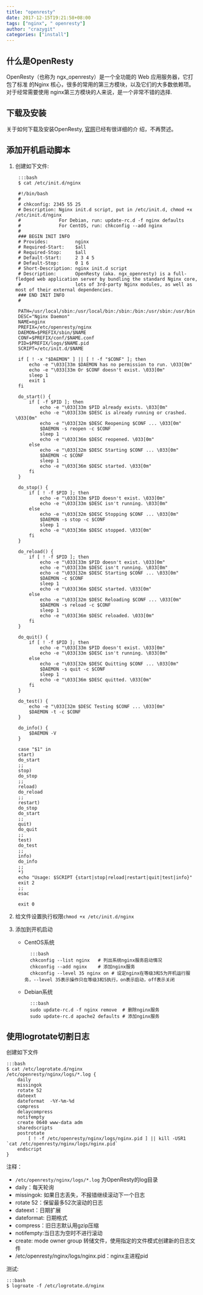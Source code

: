 ```yaml
---
title: "openresty"
date: 2017-12-15T19:21:58+08:00
tags: ["nginx", " openresty"]
author: "crazygit"
categories: ["install"]
---
```


## 什么是OpenResty

OpenResty（也称为 ngx_openresty）是一个全功能的 Web 应用服务器，它打包了标准
的Nginx 核心，很多的常用的第三方模块，以及它们的大多数依赖项。对于经常需要使用
nginx第三方模块的人来说，是一个非常不错的选择.


## 下载及安装

关于如何下载及安装OpenResty, [官网](http://openresty.org/cn/)已经有很详细的介
绍，不再赘述。


## 添加开机启动脚本

1. 创建如下文件:

        :::bash
        $ cat /etc/init.d/nginx

        #!/bin/bash
        #
        # chkconfig: 2345 55 25
        # Description: Nginx init.d script, put in /etc/init.d, chmod +x /etc/init.d/nginx
        #              For Debian, run: update-rc.d -f nginx defaults
        #              For CentOS, run: chkconfig --add nginx
        #
        ### BEGIN INIT INFO
        # Provides:          nginx
        # Required-Start:    $all
        # Required-Stop:     $all
        # Default-Start:     2 3 4 5
        # Default-Stop:      0 1 6
        # Short-Description: nginx init.d script
        # Description:       OpenResty (aka. ngx_openresty) is a full-fledged web application server by bundling the standard Nginx core,
        #                    lots of 3rd-party Nginx modules, as well as most of their external dependencies.
        ### END INIT INFO
        #

        PATH=/usr/local/sbin:/usr/local/bin:/sbin:/bin:/usr/sbin:/usr/bin
        DESC="Nginx Daemon"
        NAME=nginx
        PREFIX=/etc/openresty/nginx
        DAEMON=$PREFIX/sbin/$NAME
        CONF=$PREFIX/conf/$NAME.conf
        PID=$PREFIX/logs/$NAME.pid
        SCRIPT=/etc/init.d/$NAME

        if [ ! -x "$DAEMON" ] || [ ! -f "$CONF" ]; then
            echo -e "\033[33m $DAEMON has no permission to run. \033[0m"
            echo -e "\033[33m Or $CONF doesn't exist. \033[0m"
            sleep 1
            exit 1
        fi

        do_start() {
            if [ -f $PID ]; then
                echo -e "\033[33m $PID already exists. \033[0m"
                echo -e "\033[33m $DESC is already running or crashed. \033[0m"
                echo -e "\033[32m $DESC Reopening $CONF ... \033[0m"
                $DAEMON -s reopen -c $CONF
                sleep 1
                echo -e "\033[36m $DESC reopened. \033[0m"
            else
                echo -e "\033[32m $DESC Starting $CONF ... \033[0m"
                $DAEMON -c $CONF
                sleep 1
                echo -e "\033[36m $DESC started. \033[0m"
            fi
        }

        do_stop() {
            if [ ! -f $PID ]; then
                echo -e "\033[33m $PID doesn't exist. \033[0m"
                echo -e "\033[33m $DESC isn't running. \033[0m"
            else
                echo -e "\033[32m $DESC Stopping $CONF ... \033[0m"
                $DAEMON -s stop -c $CONF
                sleep 1
                echo -e "\033[36m $DESC stopped. \033[0m"
            fi
        }

        do_reload() {
            if [ ! -f $PID ]; then
                echo -e "\033[33m $PID doesn't exist. \033[0m"
                echo -e "\033[33m $DESC isn't running. \033[0m"
                echo -e "\033[32m $DESC Starting $CONF ... \033[0m"
                $DAEMON -c $CONF
                sleep 1
                echo -e "\033[36m $DESC started. \033[0m"
            else
                echo -e "\033[32m $DESC Reloading $CONF ... \033[0m"
                $DAEMON -s reload -c $CONF
                sleep 1
                echo -e "\033[36m $DESC reloaded. \033[0m"
            fi
        }

        do_quit() {
            if [ ! -f $PID ]; then
                echo -e "\033[33m $PID doesn't exist. \033[0m"
                echo -e "\033[33m $DESC isn't running. \033[0m"
            else
                echo -e "\033[32m $DESC Quitting $CONF ... \033[0m"
                $DAEMON -s quit -c $CONF
                sleep 1
                echo -e "\033[36m $DESC quitted. \033[0m"
            fi
        }

        do_test() {
            echo -e "\033[32m $DESC Testing $CONF ... \033[0m"
            $DAEMON -t -c $CONF
        }

        do_info() {
            $DAEMON -V
        }

        case "$1" in
        start)
        do_start
        ;;
        stop)
        do_stop
        ;;
        reload)
        do_reload
        ;;
        restart)
        do_stop
        do_start
        ;;
        quit)
        do_quit
        ;;
        test)
        do_test
        ;;
        info)
        do_info
        ;;
        *)
        echo "Usage: $SCRIPT {start|stop|reload|restart|quit|test|info}"
        exit 2
        ;;
        esac

        exit 0

2. 给文件设置执行权限`chmod +x /etc/init.d/nginx`
3. 添加到开机启动

    * CentOS系统

            :::bash
            chkconfig --list nginx   # 列出系统nginx服务启动情况
            chkconfig --add nginx    # 添加nginx服务
            chkconfig --level 35 nginx on # 设定nginx在等级3和5为开机运行服务，--level 35表示操作只在等级3和5执行，on表示启动，off表示关闭

    * Debian系统

            :::bash
            sudo update-rc.d -f nginx remove  # 删除nginx服务
            sudo update-rc.d apache2 defaults # 添加nginx服务


## 使用logrotate切割日志

创建如下文件

    :::bash
    $ cat /etc/logrotate.d/nginx
    /etc/openresty/nginx/logs/*.log {
        daily
        missingok
        rotate 52
        dateext
        dateformat  -%Y-%m-%d
        compress
        delaycompress
        notifempty
        create 0640 www-data adm
        sharedscripts
        postrotate
            [ ! -f /etc/openresty/nginx/logs/nginx.pid ] || kill -USR1 `cat /etc/openresty/nginx/logs/nginx.pid`
        endscript
    }


注释：

* `/etc/openresty/nginx/logs/*.log` 为OpenResty的log目录
* daily：每天轮询
* missingok: 如果日志丢失，不报错继续滚动下一个日志
* rotate 52：保留最多52次滚动的日志
* dateext：日期扩展
* dateformat: 日期格式
* compress：旧日志默认用gzip压缩
* notifempty:当日志为空时不进行滚动
* create: mode owner group 转储文件，使用指定的文件模式创建新的日志文件
* /etc/openresty/nginx/logs/nginx.pid：nginx主进程pid

测试:

    :::bash
    $ logroate -f /etc/logrotate.d/nginx